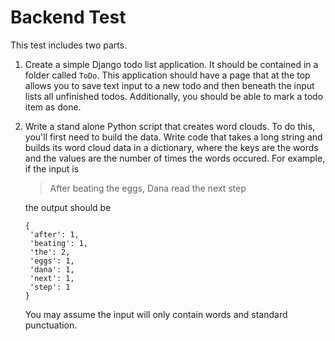 Backend Test
============

This test includes two parts.

1) Create a simple Django todo list application.  It should be contained in
   a folder called `ToDo`.  This application should have a page that at the top
   allows you to save text input to a new todo and then beneath the input lists
   all unfinished todos.  Additionally, you should be able to mark a todo item
   as done.


2) Write a stand alone Python script that creates word clouds.  To do this,
   you'll first need to build the data. Write code that takes a long string and
   builds its word cloud data in a dictionary, where the keys are the words and
   the values are the number of times the words occured.  For example, if the
   input is

   > After beating the eggs, Dana read the next step

   the output should be

   ```
   {
    'after': 1,
    'beating': 1,
    'the': 2,
    'eggs': 1,
    'dana': 1,
    'next': 1,
    'step': 1
   }
   ```

   You may assume the input will only contain words and standard punctuation.
